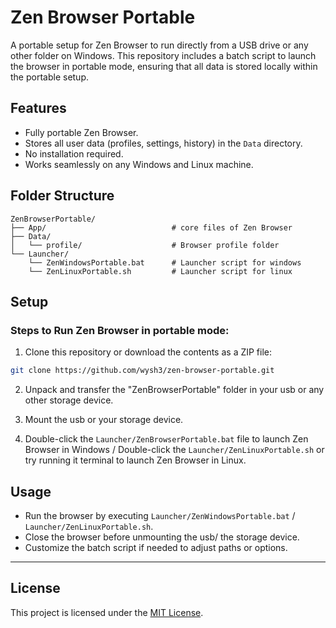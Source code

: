 # Zen Browser Portable

A portable setup for Zen Browser to run directly from a USB drive or any other folder on Windows. This repository includes a batch script to launch the browser in portable mode, ensuring that all data is stored locally within the portable setup.

## Features
- Fully portable Zen Browser.
- Stores all user data (profiles, settings, history) in the `Data` directory.
- No installation required.
- Works seamlessly on any Windows and Linux machine.

## Folder Structure
```
ZenBrowserPortable/
├── App/                            # core files of Zen Browser
├── Data/
│   └── profile/                    # Browser profile folder
└── Launcher/
    └── ZenWindowsPortable.bat      # Launcher script for windows
    └── ZenLinuxPortable.sh         # Launcher script for linux
```

## Setup

### Steps to Run Zen Browser in portable mode: 
1. Clone this repository or download the contents as a ZIP file:
```bash
git clone https://github.com/wysh3/zen-browser-portable.git
```
2. Unpack and transfer the "ZenBrowserPortable" folder in your usb or any other storage device.

3. Mount the usb or your storage device.

4. Double-click the `Launcher/ZenBrowserPortable.bat` file to launch Zen Browser in Windows / Double-click the `Launcher/ZenLinuxPortable.sh` or try running it terminal to launch Zen Browser    in Linux.

## Usage
- Run the browser by executing `Launcher/ZenWindowsPortable.bat` / `Launcher/ZenLinuxPortable.sh`.
- Close the browser before unmounting the usb/ the storage device.
- Customize the batch script if needed to adjust paths or options.

---

## License
This project is licensed under the [MIT License](LICENSE).
